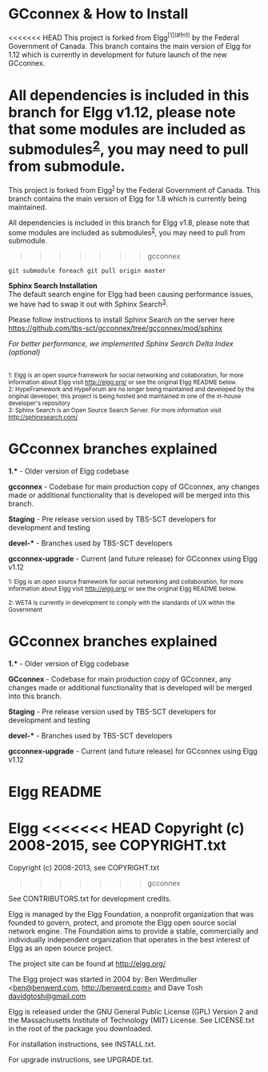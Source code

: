 <h1>GCconnex & How to Install</h1>
<<<<<<< HEAD
This project is forked from Elgg<sup>[1](#fn1)</sup> by the Federal Government of Canada. This branch contains the main version of Elgg for 1.12 which is currently in development for future launch of the new GCconnex.

All dependencies is included in this branch for Elgg v1.12, please note that some modules are included as submodules<sup>[2](#fn2)</sup>, you may need to pull from submodule.
=======
This project is forked from Elgg<sup>[1](#fn1)</sup> by the Federal Government of Canada. This branch contains the main version of Elgg for 1.8 which is currently being maintained.

All dependencies is included in this branch for Elgg v1.8, please note that some modules are included as submodules<sup>[2](#fn2)</sup>, you may need to pull from submodule.
>>>>>>> gcconnex


```
git submodule foreach git pull origin master
```

<strong>Sphinx Search Installation</strong><br/>
The default search engine for Elgg had been causing performance issues, we have had to swap it out with Sphinx Search<sup>[3](#fn3)</sup>.

Please follow instructions to install Sphinx Search on the server here https://github.com/tbs-sct/gcconnex/tree/gcconnex/mod/sphinx

<i>For better performance, we implemented Sphinx Search Delta Index (optional)</i>

<br/><sub><a name="fn1">1</a>: Elgg is an open source framework  for social networking and collaboration, for more information about Elgg visit http://elgg.org/ or see the original Elgg README below.</sub>
<br/><sub><a name="fn2">2</a>: HypeFramework and HypeForum are no longer being maintained and developed by the original developer, this project is being hosted and maintained in one of the in-house developer's repository</sub>
<br/><sub><a name="fn3">3</a>: Sphinx Search is an Open Source Search Server. For more information visit http://sphinxsearch.com/


<h1>GCconnex branches explained</h1>
<strong>1.*</strong> - Older version of Elgg codebase

<strong>gcconnex</strong> - Codebase for main production copy of GCconnex, any changes made or additional functionality that is developed will be merged into this branch.

<strong>Staging</strong> - Pre release version used by TBS-SCT developers for development and testing

<strong>devel-*</strong> - Branches used by TBS-SCT developers

<strong>gcconnex-upgrade</strong> - Current (and future release) for GCconnex using Elgg v1.12

<sub><a name="fn1">1</a>: Elgg is an open source framework  for social networking and collaboration, for more information about Elgg visit http://elgg.org/ or see the original Elgg README below.</sub>

<sub><a name="fn2">2</a>: WET4 is currently in development to comply with the standards of UX within the Government</sub>

<h1>GCconnex branches explained</h1>
<strong>1.*</strong> - Older version of Elgg codebase

<strong>GCconnex</strong> - Codebase for main production copy of GCconnex, any changes made or additional functionality that is developed will be merged into this branch.

<strong>Staging</strong> - Pre release version used by TBS-SCT developers for development and testing

<strong>devel-*</strong> - Branches used by TBS-SCT developers

<strong>gcconnex-upgrade</strong> - Current (and future release) for GCconnex using Elgg v1.12

<h1>Elgg README</h1>

Elgg
<<<<<<< HEAD
Copyright (c) 2008-2015, see COPYRIGHT.txt
=======
Copyright (c) 2008-2013, see COPYRIGHT.txt
>>>>>>> gcconnex

See CONTRIBUTORS.txt for development credits.

Elgg is managed by the Elgg Foundation, a nonprofit organization that was
founded to govern, protect, and promote the Elgg open source social network
engine.  The Foundation aims to provide a stable, commercially and
individually independent organization that operates in the best interest of Elgg
as an open source project.

The project site can be found at http://elgg.org/

The Elgg project was started in 2004 by:
Ben Werdmuller <ben@benwerd.com, http://benwerd.com> and
Dave Tosh <davidgtosh@gmail.com>

Elgg is released under the GNU General Public License (GPL) Version 2 and the
Massachusetts Institute of Technology (MIT) License. See LICENSE.txt 
in the root of the package you downloaded.

For installation instructions, see INSTALL.txt.

For upgrade instructions, see UPGRADE.txt.
